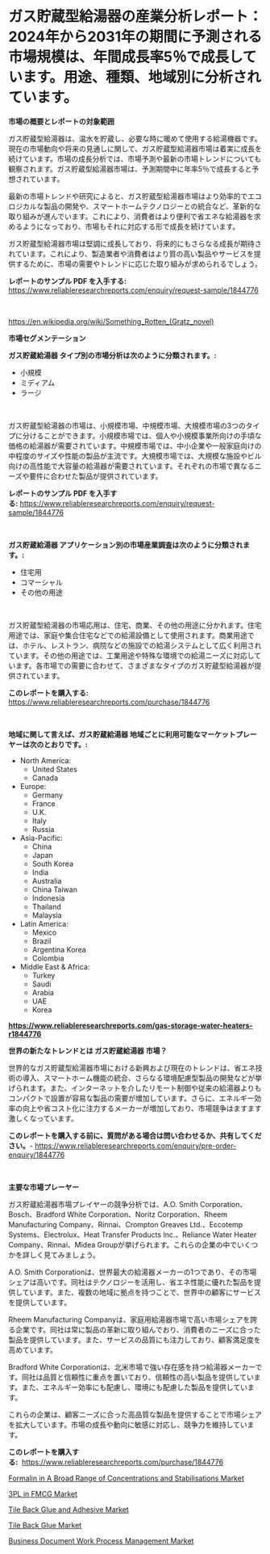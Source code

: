 <p><h1>ガス貯蔵型給湯器の産業分析レポート：2024年から2031年の期間に予測される市場規模は、年間成長率5％で成長しています。用途、種類、地域別に分析されています。</h1></p><p><strong>市場の概要とレポートの対象範囲</strong></p>
<p><p>ガス貯蔵型給湯器は、温水を貯蔵し、必要な時に暖めて使用する給湯機器です。現在の市場動向や将来の見通しに関して、ガス貯蔵型給湯器市場は着実に成長を続けています。市場の成長分析では、市場予測や最新の市場トレンドについても観察されます。ガス貯蔵型給湯器市場は、予測期間中に年率5％で成長すると予想されています。</p><p>最新の市場トレンドや研究によると、ガス貯蔵型給湯器市場はより効率的でエコロジカルな製品の開発や、スマートホームテクノロジーとの統合など、革新的な取り組みが進んでいます。これにより、消費者はより便利で省エネな給湯器を求めるようになっており、市場もそれに対応する形で成長を続けています。</p><p>ガス貯蔵型給湯器市場は堅調に成長しており、将来的にもさらなる成長が期待されています。これにより、製造業者や消費者はより質の高い製品やサービスを提供するために、市場の需要やトレンドに応じた取り組みが求められるでしょう。</p></p>
<p><strong>レポートのサンプル PDF を入手する:</strong> <a href="https://www.reliableresearchreports.com/enquiry/request-sample/1844776">https://www.reliableresearchreports.com/enquiry/request-sample/1844776</a></p>
<p>&nbsp;</p>
<p><a href="https://en.wikipedia.org/wiki/Something_Rotten_(Gratz_novel)">https://en.wikipedia.org/wiki/Something_Rotten_(Gratz_novel)</a></p>
<p><strong>市場セグメンテーション</strong></p>
<p><strong>ガス貯蔵給湯器 タイプ別の市場分析は次のように分類されます。:</strong></p>
<p><ul><li>小規模</li><li>ミディアム</li><li>ラージ</li></ul></p>
<p>&nbsp;</p>
<p><p>ガス貯蔵型給湯器の市場は、小規模市場、中規模市場、大規模市場の3つのタイプに分けることができます。小規模市場では、個人や小規模事業所向けの手頃な価格の給湯器が需要されています。中規模市場では、中小企業や一般家庭向けの中程度のサイズや性能の製品が主流です。大規模市場では、大規模な施設やビル向けの高性能で大容量の給湯器が需要されています。それぞれの市場で異なるニーズや要件に合わせた製品が提供されています。</p></p>
<p><strong>レポートのサンプル PDF を入手する:</strong>&nbsp;<a href="https://www.reliableresearchreports.com/enquiry/request-sample/1844776">https://www.reliableresearchreports.com/enquiry/request-sample/1844776</a></p>
<p>&nbsp;</p>
<p><strong> ガス貯蔵給湯器 アプリケーション別の市場産業調査は次のように分類されます。:</strong></p>
<p><ul><li>住宅用</li><li>コマーシャル</li><li>その他の用途</li></ul></p>
<p>&nbsp;</p>
<p><p>ガス貯蔵型給湯器の市場応用は、住宅、商業、その他の用途に分かれます。住宅用途では、家庭や集合住宅などでの給湯設備として使用されます。商業用途では、ホテル、レストラン、病院などの施設での給湯システムとして広く利用されています。その他の用途では、工業用途や特殊な環境での給湯ニーズに対応しています。各市場での需要に合わせて、さまざまなタイプのガス貯蔵型給湯器が提供されています。</p></p>
<p><strong>このレポートを購入する:</strong>&nbsp; <a href="https://www.reliableresearchreports.com/purchase/1844776">https://www.reliableresearchreports.com/purchase/1844776</a></p>
<p>&nbsp;</p>
<p><strong>地域に関して言えば、ガス貯蔵給湯器 地域ごとに利用可能なマーケットプレーヤーは次のとおりです。:</strong></p>
<p><ul>
    <li>
        North America:
        <ul>
            <li>United States</li>
            <li>Canada</li>
        </ul>
    </li>
    <li>
        Europe:
        <ul>
            <li>Germany</li>
            <li>France</li>
            <li>U.K.</li>
            <li>Italy</li>
            <li>Russia</li>
        </ul>
    </li>
    <li>
        Asia-Pacific:
        <ul>
            <li>China</li>
            <li>Japan</li>
            <li>South Korea</li>
            <li>India</li>
            <li>Australia</li>
            <li>China Taiwan</li>
            <li>Indonesia</li>
            <li>Thailand</li>
            <li>Malaysia</li>
        </ul>
    </li>
    <li>
        Latin America:
        <ul>
            <li>Mexico</li>
            <li>Brazil</li>
            <li>Argentina Korea</li>
            <li>Colombia</li>
        </ul>
    </li>
    <li>
        Middle East & Africa:
        <ul>
            <li>Turkey</li>
            <li>Saudi</li>
            <li>Arabia</li>
            <li>UAE</li>
            <li>Korea</li>
        </ul>
    </li>
    </ul></p>
<p><strong><a href="https://www.reliableresearchreports.com/gas-storage-water-heaters-r1844776">https://www.reliableresearchreports.com/gas-storage-water-heaters-r1844776</a></strong>&nbsp;</p>
<p><strong>世界の新たなトレンドとは ガス貯蔵給湯器 市場？</strong></p>
<p><p>世界的なガス貯蔵型給湯器市場における新興および現在のトレンドは、省エネ技術の導入、スマートホーム機能の統合、さらなる環境配慮型製品の開発などが挙げられます。また、インターネットを介したリモート制御や従来の給湯器よりもコンパクトで設置が容易な製品の需要が増加しています。さらに、エネルギー効率の向上や省コスト化に注力するメーカーが増加しており、市場競争はますます激しくなっています。</p></p>
<p><strong>このレポートを購入する前に、質問がある場合は問い合わせるか、共有してください。</strong>- <a href="https://www.reliableresearchreports.com/enquiry/pre-order-enquiry/1844776">https://www.reliableresearchreports.com/enquiry/pre-order-enquiry/1844776</a></p>
<p>&nbsp;</p>
<p><strong>主要な市場プレーヤー</strong></p>
<p><p>ガス貯蔵給湯器市場プレイヤーの競争分析では、A.O. Smith Corporation、Bosch、Bradford White Corporation、Noritz Corporation、Rheem Manufacturing Company、Rinnai、Crompton Greaves Ltd.、Eccotemp Systems、Electrolux、Heat Transfer Products Inc.、Reliance Water Heater Company、Rinnai、Midea Groupが挙げられます。これらの企業の中でいくつかを詳しく見てみましょう。</p><p>A.O. Smith Corporationは、世界最大の給湯器メーカーの1つであり、その市場シェアは高いです。同社はテクノロジーを活用し、省エネ性能に優れた製品を提供しています。また、複数の地域に拠点を持つことで、世界中の顧客にサービスを提供しています。</p><p>Rheem Manufacturing Companyは、家庭用給湯器市場で高い市場シェアを誇る企業です。同社は常に製品の革新に取り組んでおり、消費者のニーズに合った製品を提供しています。また、サービスの品質にも注力しており、顧客満足度を高めています。</p><p>Bradford White Corporationは、北米市場で強い存在感を持つ給湯器メーカーです。同社は品質と信頼性に重点を置いており、信頼性の高い製品を提供しています。また、エネルギー効率にも配慮し、環境にも配慮した製品を提供しています。</p><p>これらの企業は、顧客ニーズに合った高品質な製品を提供することで市場シェアを拡大しています。市場の成長や動向に敏感に対応し、競争力を維持しています。</p></p>
<p><strong>このレポートを購入する:</strong>&nbsp;&nbsp;<a href="https://www.reliableresearchreports.com/purchase/1844776">https://www.reliableresearchreports.com/purchase/1844776</a></p>
<p><p><a href="https://medium.com/@colin.burgess8756/formalin-in-a-broad-range-of-concentrations-and-stabilisations-market-forecasts-market-trends-and-648657f176dd">Formalin in A Broad Range of Concentrations and Stabilisations Market</a></p><p><a href="https://issuu.com/reportprime-2/docs/3pl-in-fmcg-market-size-2030.pptx">3PL in FMCG Market</a></p><p><a href="https://github.com/fiixsa/Market-Research-Report-List-3/blob/main/tile-back-glue-and-adhesive-market.md">Tile Back Glue and Adhesive Market</a></p><p><a href="https://github.com/Airanohannonzb68e5pb53oc1/Market-Research-Report-List-3/blob/main/tile-back-glue-market.md">Tile Back Glue Market</a></p><p><a href="https://issuu.com/reportprime-2/docs/business-document-work-process-management-market-s">Business Document Work Process Management Market</a></p></p>